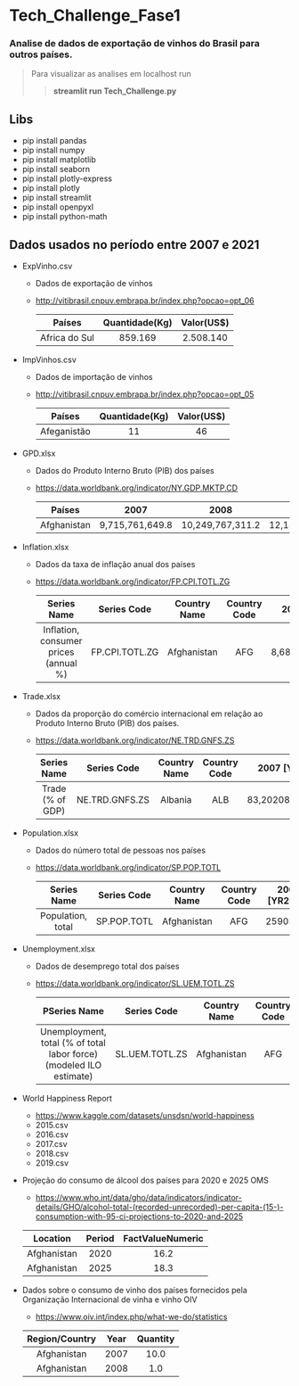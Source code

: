 # Tech_Challenge_Fase1
### Analise de dados de exportação de vinhos do Brasil para outros países.

> Para visualizar as analises em localhost run
>> **streamlit run Tech_Challenge.py**

## Libs

- pip install pandas
- pip install numpy
- pip install matplotlib
- pip install seaborn
- pip install plotly-express
- pip install plotly
- pip install streamlit 
- pip install openpyxl
- pip install python-math

## Dados usados no período entre 2007 e 2021

- ExpVinho.csv
  - Dados de exportação de vinhos
  - <http://vitibrasil.cnpuv.embrapa.br/index.php?opcao=opt_06>

    Países   | Quantidade(Kg) | Valor(US$)
    :---------: | :------: | :-----:
    Africa do Sul | 859.169  | 2.508.140
  
- ImpVinhos.csv
  - Dados de importação de vinhos
  - <http://vitibrasil.cnpuv.embrapa.br/index.php?opcao=opt_05>
  
    Países   | Quantidade(Kg) | Valor(US$)
    :---------: | :------: | :-----:
    Afeganistão | 11  | 46

- GPD.xlsx
  - Dados do Produto Interno Bruto (PIB) dos países
  - <https://data.worldbank.org/indicator/NY.GDP.MKTP.CD>
  
    Países   | 2007 | 2008 | 2009
    :---------: | :------: | :-----: | :-----:
    Afghanistan | 9,715,761,649.8  | 10,249,767,311.2 | 12,154,835,707.9

- Inflation.xlsx
  - Dados da taxa de inflação anual dos países
  - <https://data.worldbank.org/indicator/FP.CPI.TOTL.ZG>
  
    Series Name | Series Code | Country Name | Country Code | 2007 [YR2007]
    :---------: | :------: | :-----: | :-----: | :-----:
    Inflation, consumer prices (annual %) | FP.CPI.TOTL.ZG  | Afghanistan | AFG | 8,68057078513406

- Trade.xlsx
  - Dados da proporção do comércio internacional em relação ao Produto Interno Bruto (PIB) dos países.
  - <https://data.worldbank.org/indicator/NE.TRD.GNFS.ZS>
  
    Series Name | Series Code | Country Name | Country Code | 2007 [YR2007]
    :---------: | :------: | :-----: | :-----: | :-----:
    Trade (% of GDP) | NE.TRD.GNFS.ZS  | Albania | ALB | 83,2020801053931

- Population.xlsx
  - Dados do número total de pessoas nos países
  - <https://data.worldbank.org/indicator/SP.POP.TOTL>
  
    Series Name | Series Code | Country Name | Country Code | 2007 [YR2007]
    :---------: | :------: | :-----: | :-----: | :-----:
    Population, total | SP.POP.TOTL  | Afghanistan | AFG | 25903301

- Unemployment.xlsx
  - Dados de desemprego total dos países
  - <https://data.worldbank.org/indicator/SL.UEM.TOTL.ZS>  

    PSeries Name | Series Code | Country Name | Country Code | 2007 [YR2007]
    :---------: | :------: | :-----: | :-----: | :-----:
    Unemployment, total (% of total labor force) (modeled ILO estimate) | SL.UEM.TOTL.ZS  | Afghanistan | AFG | 8,108

- World Happiness Report
  - <https://www.kaggle.com/datasets/unsdsn/world-happiness>
  - 2015.csv
  - 2016.csv
  - 2017.csv
  - 2018.csv
  - 2019.csv

- Projeção do consumo de álcool dos países para 2020 e 2025 OMS
  - <https://www.who.int/data/gho/data/indicators/indicator-details/GHO/alcohol-total-(recorded-unrecorded)-per-capita-(15-)-consumption-with-95-ci-projections-to-2020-and-2025>
  
  Location | Period | FactValueNumeric
  :---------: | :------: | :-----:
  Afghanistan | 2020 | 16.2
  Afghanistan | 2025 | 18.3

- Dados sobre o consumo de vinho dos países fornecidos pela Organização Internacional de vinha e vinho OIV
  - <https://www.oiv.int/index.php/what-we-do/statistics>

  Region/Country | Year | Quantity
  :---------: | :------: | :-----:
  Afghanistan | 2007 | 10.0
  Afghanistan | 2008 | 1.0
